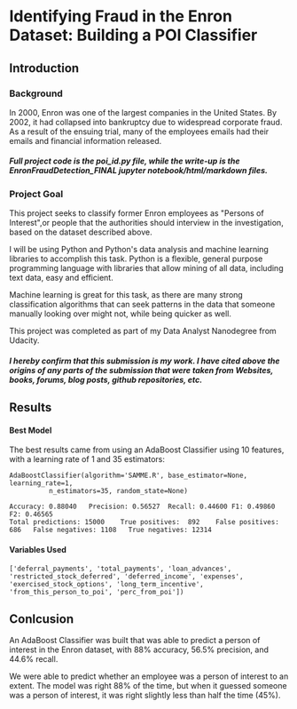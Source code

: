 # Identifying Fraud in the Enron Dataset: Building a POI Classifier

## Introduction

### Background

In 2000, Enron was one of the largest companies in the United States. By 2002, it had collapsed into bankruptcy due to widespread corporate fraud. As a result of the ensuing trial, many of the employees emails had their emails and financial information released. 

##### Full project code is the poi_id.py file, while the write-up is the EnronFraudDetection_FINAL jupyter notebook/html/markdown files.

### Project Goal

This project seeks to classify former Enron employees as "Persons of Interest",or people that the authorities should interview in the investigation, based on the dataset described above. 

I will be using Python and Python's data analysis and machine learning libraries to accomplish this task. Python is a flexible, general purpose programming language with libraries that allow mining of all data, including text data, easy and efficient.

Machine learning is great for this task, as there are many strong classification algorithms that can seek patterns in the data that someone manually looking over might not, while being quicker as well.

This project was completed as part of my Data Analyst Nanodegree from Udacity. 

##### I hereby confirm that this submission is my work. I have cited above the origins of any parts of the submission that were taken from Websites, books, forums, blog posts, github repositories, etc.

## Results 
#### Best Model
The best results came from using an AdaBoost Classifier using 10 features, with a learning rate of 1 and 35 estimators:

    AdaBoostClassifier(algorithm='SAMME.R', base_estimator=None, learning_rate=1,
              n_estimators=35, random_state=None)

    Accuracy: 0.88040	Precision: 0.56527	Recall: 0.44600	F1: 0.49860	F2: 0.46565
	Total predictions: 15000	True positives:  892	False positives:  686	False negatives: 1108	True negatives: 12314
  
#### Variables Used
	['deferral_payments', 'total_payments', 'loan_advances', 'restricted_stock_deferred', 'deferred_income', 'expenses', 'exercised_stock_options', 'long_term_incentive', 'from_this_person_to_poi', 'perc_from_poi'])

## Conlcusion
An AdaBoost Classifier was built that was able to predict a person of interest in the Enron dataset, with 88% accuracy, 56.5% precision, and 44.6% recall. 

We were able to predict whether an employee was a person of interest to an extent. The model was right 88% of the time, but when it guessed someone was a person of interest, it was right slightly less than half the time (45%).
